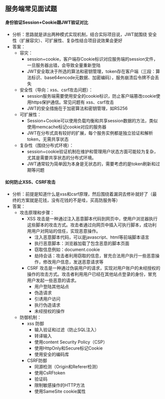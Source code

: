 ## 服务端常见面试题

#### 身份验证Session+Cookie跟JWT验证对比
- 分析：思路就是讲出两种模式实现机制，结合实际项目说，JWT就围绕 安全性（扩展容灾）、可扩展性、复杂性结合项目说效果会更好
- 答案：
	- 容灾：
		- session+cookie，客户端存Cookie标识对应服务端的session文件，一旦服务器出错，会导致全量重新登陆
		- JWT安全取决于所选的算法和密钥管理，token存在客户端（三段：算法标识、base64encode元数据、加密编码），服务崩溃后令牌不会丢失
	- 安全性（导向：xss、csrf攻击问题）：
		- session服务端需要使用安全的cookie标识，防止客户端篡改cookie使用https保护通信。常见问题有 xss、csrf攻击
		- JWT的安全措施在于加密算法和密钥管理，如RS256
	- 可扩展性：
		- Session+Cookie可以使用负载均衡和共享session数据的方法，类似使用memcache标记cookie对应的服务器
		- JWT在分布式具有较好的扩展，每个服务实例都是独立验证和解析token，无需共享状态
	- 复杂性（围绕分布式环境）：
		- session+cookie验证机制在维护和管理用户状态方面可能较为复杂，尤其是需要共享状态的分布式环境。
		- JWT通常较为简单因为本身是无状态的，需要考虑的是token刷新和过期等问题

#### 如何防止XSS、CSRF攻击
- 分析：前提是知道什么是xss和csrf原理，然后围绕着漏洞去修补就好了（最终的方案就是花钱，没有花钱的不是哇，买高防服务等）
- 答案：
	- 攻击原理和步骤：
		- XSS 攻击是一种通过注入恶意脚本代码到网页中，使用户浏览器执行这些脚本的攻击方式。攻击者通过向网页中插入可执行脚本，成功利用用户对网站的信任，实现恶意操作。
			- 注入恶意脚本代码，可以是javascript、html等前端脚本语言
			- 执行恶意脚本：浏览器加载了包含恶意的脚本页面
			- 窃取信息例如：document.cookie
			- 劫持会话：攻击者利用窃取的信息，冒充合法用户执行一些恶意操作，修改用户信息，发送恶意请求等
		- CSRF 攻击是一种通过伪装用户的请求，实现对用户账户的未经授权的操作的攻击方式。攻击者利用用户已经在其他站点登录的身份，冒充用户发起一些恶意的请求。
			- 用户登陆其他站点
			- 伪造请求
			- 引诱用户访问
			- 执行伪造请求
			- 未经授权的操作
	- 防御机制：
		- xss 防御
			- 输入验证和过滤（防止SQL注入）
			- 转译输入
			- 使用content Security Policy（CSP）
			- 使用HttpOnly和Secure标记Cookie
			- 使用安全的编码库
		- CSRF防御
			- 同源检测（Origin和Referer检测）
			- 使用CsRFtoken
			- 验证码
			- 限制敏感操作的HTTP方法
			- 使用SameSite cookie属性


	